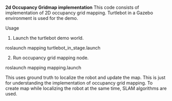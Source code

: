 **2d Occupancy Gridmap implementation**
This code consists of implementation of 2D occupancy grid mapping. Turtlebot in a Gazebo environment is used for the demo.

Usage

1. Launch the turtlebot demo world.

roslaunch mapping turtlebot_in_stage.launch

2. Run occupancy grid mapping node.

roslaunch mapping mapping.launch

This uses ground truth to localize the robot and update the map. This is just for understanding the implementation of occupancy grid mapping. To create map while localizing the robot at the same time, SLAM algorithms are used.

